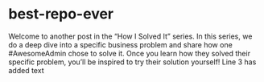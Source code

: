 # best-repo-ever
Welcome to another post in the “How I Solved It” series. In this series, we do a deep dive into a specific business problem and share how one #AwesomeAdmin chose to solve it. Once you learn how they solved their specific problem, you’ll be inspired to try their solution yourself!
Line 3 has added text
